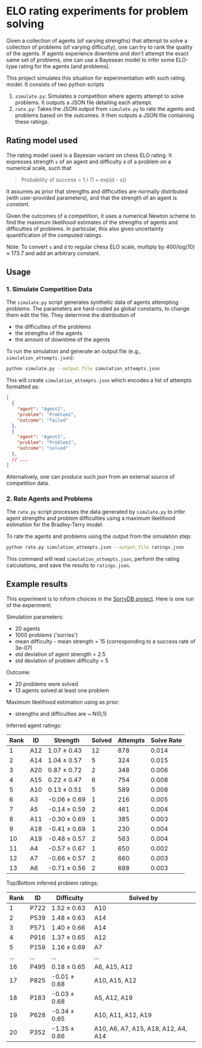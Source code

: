 # ELO rating experiments for problem solving

Given a collection of agents (of varying strengths) that attempt to solve a
collection of problems (of varying difficulty), one can try to rank the quality
of the agents. If agents experience downtime and don't attempt the exact same
set of problems, one can use a Bayesean model to infer some ELO-type rating for
the agents (and problems).

This project simulates this situation for experimentation with such rating
model. It consists of two python scripts

1.  `simulate.py`: Simulates a competition where agents attempt to solve problems. It outputs a JSON file detailing each attempt.
2.  `rate.py`: Takes the JSON output from `simulate.py` to rate the agents and problems based on the outcomes. It then outputs a JSON file containing these ratings.

## Rating model used

The rating model used is a Bayesian variant on chess ELO rating. It expresses
strength `s` of an agent and difficulty `d` of a problem on a numerical scale,
such that

> Probability of success = 1 / (1 + exp(d - s))

It assumes as prior that strengths and difficulties are normally distributed (with
user-provided parameters), and that the strength of an agent is *constant*.

Given the outcomes of a competition, it uses a
numerical Newton scheme to find the maximum likelihood estimates of the
strengths of agents and difficulties of problems. In particular, this also gives
uncertainty quantification of the computed ratings.

Note: To convert `s` and `d` to regular chess ELO scale, multiply by 400/log(10) ≈ 173.7
and add an arbitrary constant.

## Usage

### 1. Simulate Competition Data

The `simulate.py` script generates synthetic data of agents attempting problems.
The parameters are hard-coded as global constants, to change them edit the file.
They determine the distribution of

- the difficulties of the problems
- the strengths of the agents
- the amount of downtime of the agents

To run the simulation and generate an output file (e.g., `simulation_attempts.json`):
```bash
python simulate.py --output_file simulation_attempts.json
```
This will create `simulation_attempts.json` which encodes a list of attempts
formatted as:
```json
[
  {
    "agent": "Agent1",
    "problem": "Problem1",
    "outcome": "failed"
  },
  {
    "agent": "Agent2",
    "problem": "Problem1",
    "outcome": "solved"
  },
  // ...
]
```

Alternatively, one can produce such json from an external source of competition data.

### 2. Rate Agents and Problems

The `rate.py` script processes the data generated by `simulate.py` to infer
agent strengths and problem difficulties using a maximum likelihood estimation
for the Bradley-Terry model.


To rate the agents and problems using the output from the simulation step:
```bash
python rate.py simulation_attempts.json --output_file ratings.json
```
This command will read `simulation_attempts.json`, perform the rating calculations, and save the results to `ratings.json`.


## Example results

This experiment is to inform choices in the [SorryDB
project](https://github.com/SorryDB/SorryDB). Here is one run of the experiment:

Simulation parameters:

- 20 agents
- 1000 problems ('sorries')
- mean difficulty - mean strength = 15 (corresponding to a success rate of
  3e-07)
- std deviation of agent strength = 2.5
- std deviation of problem difficulty = 5

Outcome:

- 20 problems were solved
- 13 agents solved at least one problem

Maximum likelihood estimation using as prior:

- strengths and difficulties are ~ N(0,1)

Inferred agent ratings:

| Rank | ID   | Strength       | Solved | Attempts | Solve Rate |
|------|------|----------------|--------|----------|------------|
| 1    | A12  | 1.07 ± 0.43    | 12     | 878      | 0.014      |
| 2    | A14  | 1.04 ± 0.57    | 5      | 324      | 0.015      |
| 3    | A20  | 0.87 ± 0.72    | 2      | 348      | 0.006      |
| 4    | A15  | 0.22 ± 0.47    | 6      | 754      | 0.008      |
| 5    | A10  | 0.13 ± 0.51    | 5      | 589      | 0.008      |
| 6    | A3   | -0.06 ± 0.69   | 1      | 216      | 0.005      |
| 7    | A5   | -0.14 ± 0.59   | 2      | 461      | 0.004      |
| 8    | A11  | -0.30 ± 0.69   | 1      | 385      | 0.003      |
| 9    | A18  | -0.41 ± 0.69   | 1      | 230      | 0.004      |
| 10   | A19  | -0.48 ± 0.57   | 2      | 563      | 0.004      |
| 11   | A4   | -0.57 ± 0.67   | 1      | 650      | 0.002      |
| 12   | A7   | -0.66 ± 0.57   | 2      | 660      | 0.003      |
| 13   | A6   | -0.71 ± 0.56   | 2      | 688      | 0.003      |


Top/Bottom inferred problem ratings:

| Rank | ID    | Difficulty     | Solved by                              |
|------|-------|----------------|----------------------------------------|
| 1    | P722  | 1.52 ± 0.63    | A10                                    |
| 2    | P539  | 1.48 ± 0.63    | A14                                    |
| 3    | P571  | 1.40 ± 0.66    | A14                                    |
| 4    | P916  | 1.37 ± 0.65    | A12                                    |
| 5    | P159  | 1.16 ± 0.69    | A7                                     |
| ...  | ...   | ...            | ...                                    |
| 16   | P495  | 0.18 ± 0.65    | A6, A15, A12                           |
| 17   | P825  | -0.01 ± 0.68   | A10, A15, A12                          |
| 18   | P183  | -0.03 ± 0.68   | A5, A12, A19                           |
| 19   | P628  | -0.34 ± 0.65   | A10, A11, A12, A19                     |
| 20   | P352  | -1.35 ± 0.66   | A10, A6, A7, A15, A18, A12, A4, A14    |

